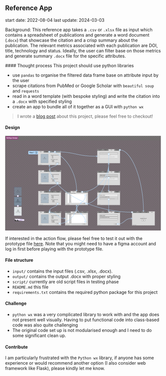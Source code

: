 ## Reference App

start date: 2022-08-04
last update: 2024-03-03

Background: This reference app takes a `.csv` or `.xlsx` file as input which contains a spreadsheet of publications and generate a word document (.`docx`) that showcase the citation and a crisp summary about the publication. The relevant metrics associated with each publication are DOI, title, technology and status. Ideally, the user can filter base on those metrics and generate summary `.docx` file for the specific attributes.

#### Thought process
This project should use python libraries 
- use `pandas` to organise the filtered data frame base on attribute input by the user
- scrape citations from PubMed or Google Scholar with `beautiful soup`  and `requests`
- read in a word template (with bespoke styling) and write the citation into a `.docx` with specified styling
- create an app to bundle all of it together as a GUI with `python wx`

> I wrote a [blog post](https://whyseeyc.notion.site/My-approach-to-build-and-app-44ebb276353d47bd92bcff5b589e36e5) about this project, please feel free to checkout!

#### Design
![Figma prototype design file](figmaprototype.png)

If interested in the action flow, please feel free to test it out with the prototype file [here](https://www.figma.com/file/mMadKJC2IRD6kDRbJ2jUUK/Reference-App-Prototype?type=design&node-id=0%3A1&mode=design&t=x0auk5feZH33QC4U-1). Note that you might need to have a figma account and log in first before playing with the prototype file.


#### File structure
- `input/` contains the input files (.csv, .xlsx, .docx).
- `output/` contains the output .docx with proper styling
- `script/` currently are old script files in testing phase
- `README.md` this file
- `requirements.txt` contains the required python package for this project


#### Challenge
- `python wx` was a very complicated library to work with and the app does not present well visually. Having to put functional code into class-based code was also quite challenging
- The original code set up is not modularised enough and I need to do some significant clean up. 

#### Contribute
I am particularly frustrated with the `Python wx` library, if anyone has some experience or would recommend another option (I also consider web framework like Flask), please kindly let me know. 


